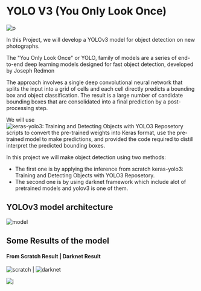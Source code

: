 # **YOLO V3 (You Only Look Once)**


![p](https://github.com/MarwanMohamed95/YOLO-V3/blob/main/result1.gif)

In this Project, we will develop a YOLOv3 model for object detection on new photographs.

The "You Only Look Once" or YOLO, family of models are a series of end-to-end deep learning models designed for fast object detection, developed by Joseph Redmon

The approach involves a single deep convolutional neural network that splits the input into a grid of cells and each cell directly predicts a bounding box and object classification. The result is a large number of candidate bounding boxes that are consolidated into a final prediction by a post-processing step.

We will use ![keras-yolo3: Training and Detecting Objects with YOLO3 Reposetory](https://github.com/experiencor/keras-yolo3) scripts to convert the pre-trained weights into Keras format, use the pre-trained model to make predictions, and provided the code required to distill interpret the predicted bounding boxes.

In this project we will make object detection using two methods:

  - The first one is by applying the inference from scratch keras-yolo3: Training and Detecting Objects with YOLO3 Reposetory.
  - The second one is by using darknet framework which include alot of pretrained models and yolov3 is one of them.


## YOLOv3 model architecture

![model](https://github.com/MarwanMohamed95/YOLO-V3/blob/main/yolov3_network.png?raw=true)

## Some Results of the model 

#### From Scratch Result                                                                 |   Darknet Result           
![scratch](https://github.com/MarwanMohamed95/YOLO-V3/blob/main/out_cars1.png?raw=true)  |  ![darknet](https://github.com/MarwanMohamed95/YOLO-V3/blob/main/out_cars2.png?raw=true)

![j](https://github.com/MarwanMohamed95/YOLO-V3/blob/main/result2.gif)